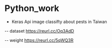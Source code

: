 # Python_work

- Keras Api image classifty about pests in Taiwan

-- dataset https://reurl.cc/Oq3AdD

-- weight https://reurl.cc/5qWQ3R

